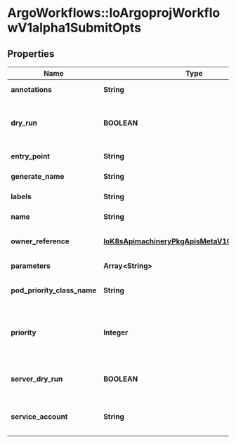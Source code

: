 # ArgoWorkflows::IoArgoprojWorkflowV1alpha1SubmitOpts

## Properties
Name | Type | Description | Notes
------------ | ------------- | ------------- | -------------
**annotations** | **String** | Annotations adds to metadata.labels | [optional] 
**dry_run** | **BOOLEAN** | DryRun validates the workflow on the client-side without creating it. This option is not supported in API | [optional] 
**entry_point** | **String** | Entrypoint overrides spec.entrypoint | [optional] 
**generate_name** | **String** | GenerateName overrides metadata.generateName | [optional] 
**labels** | **String** | Labels adds to metadata.labels | [optional] 
**name** | **String** | Name overrides metadata.name | [optional] 
**owner_reference** | [**IoK8sApimachineryPkgApisMetaV1OwnerReference**](IoK8sApimachineryPkgApisMetaV1OwnerReference.md) | OwnerReference creates a metadata.ownerReference | [optional] 
**parameters** | **Array&lt;String&gt;** | Parameters passes input parameters to workflow | [optional] 
**pod_priority_class_name** | **String** | Set the podPriorityClassName of the workflow | [optional] 
**priority** | **Integer** | Priority is used if controller is configured to process limited number of workflows in parallel, higher priority workflows are processed first. | [optional] 
**server_dry_run** | **BOOLEAN** | ServerDryRun validates the workflow on the server-side without creating it | [optional] 
**service_account** | **String** | ServiceAccount runs all pods in the workflow using specified ServiceAccount. | [optional] 


